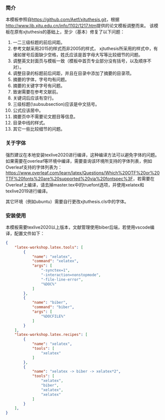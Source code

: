 ### 简介
本模板参照自<https://github.com/Aetf/xjtuthesis.git>，根据<http://www.lib.xjtu.edu.cn/info/1102/1217.htm>提供的论文模板调整而来。
该模板在原有xjtuthesis的基础上，至少（基本）修复了以下问题：

1. 一二三级标题的前后间距。
2. 参考文献采用2015的样式而非2005的样式， xjtuthesis所采用的样式中，有诸如冒号后面缺少空格，姓氏应该是首字母大写等比较细节的问题。
3. 调整英文封面页与模板一致（模板中首页专业部分没有括号，以及顺序不对）。
4. 调整目录的标题前后间距，并且在目录中添加了摘要的目录项。
5. 摘要的字体，字号均有问题。
6. 摘要的关键字字号有问题。
7. 致谢需要在参考文献前。
8. 关键词后应该有空行。
9. 三级标题(\subsubsection)应该是中文括号。
10. 公式应该居中。
11. 摘要页中不需要论文题目等信息。
12. 目录中线的样式。
13. 其它一些比较细节的问题。

### 关于字体
强烈建议在本地安装texlive2020进行编译，这种编译方法可以避免字体的问题。如果需要在overleaf等环境中编译，需要查询该环境所支持的字体列表，例如Overleaf支持的字体列表为：
<https://www.overleaf.com/learn/latex/Questions/Which%20OTF%20or%20TTF%20fonts%20are%20supported%20via%20fontspec%3F>，若需要在Overleaf上编译，请去掉master.tex中的truefont选项，并使用xelatex和texlive2019进行编译。

其它环境（例如ubuntu）需要自行更改xjtuthesis.cls中的字体。


### 安装使用
本模板需要texlive2020以上版本，文献管理使用biber后端，若使用vscode编译，配置文件如下：
```json
{
    "latex-workshop.latex.tools": [
        {
            "name": "xelatex",
            "command": "xelatex",
            "args": [
                "-synctex=1",
                "-interaction=nonstopmode",
                "-file-line-error",
                "%DOC%"
            ]
        },
        {
            "name": "biber",
            "command": "biber",
            "args": [
                "%DOCFILE%"
            ]
        }
    ],
    "latex-workshop.latex.recipes": [
        {
            "name": "xelatex",
            "tools": [
                "xelatex"
            ]
        },
        {
            "name": "xelatex -> biber -> xelatex*2",
            "tools": [
                "xelatex",
                "biber",
                "xelatex",
                "xelatex"
            ]
        }
    ],
}
```
